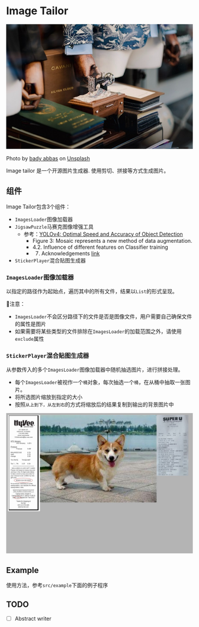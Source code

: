 # Image Tailor

![logo](assets/logo.jpg)

Photo by <a href="https://unsplash.com/@bady?utm_source=unsplash&utm_medium=referral&utm_content=creditCopyText">bady abbas</a> on <a href="https://unsplash.com/?utm_source=unsplash&utm_medium=referral&utm_content=creditCopyText">Unsplash</a>

Image tailor 是一个开源图片生成器.
使用剪切、拼接等方式生成图片。

## 组件
Image Tailor包含3个组件：
- `ImagesLoader`图像加载器
- `JigsawPuzzle`马赛克图像增强工具
  - 参考：[YOLOv4: Optimal Speed and Accuracy of Object Detection](https://arxiv.org/abs/2004.10934v1)
    - Figure 3: Mosaic represents a new method of data augmentation.
    - 4.2. Influence of different features on Classifier training
    - 7. Acknowledgements [link](https://github.com/ultralytics/yolov3)
- `StickerPlayer`混合贴图生成器

### `ImagesLoader`图像加载器
以指定的路径作为起始点，遍历其中的所有文件，结果以`List`的形式呈现。

:cactus:注意：
- `ImagesLoader`不会区分路径下的文件是否是图像文件，用户需要自己确保文件的属性是图片
- 如果需要将某些类型的文件排除在`ImagesLoader`的加载范围之外，请使用`exclude`属性

### `StickerPlayer`混合贴图生成器
从参数传入的多个`ImagesLoader`图像加载器中随机抽选图片，进行拼接处理。
- 每个`ImagesLoader`被视作一个`桶`对象，每次抽选一个`桶`，在从桶中抽取一张图片。
- 将所选图片缩放到指定的大小
- 按照`从上到下，从左到右`的方式将缩放后的结果复制到输出的背景图片中

![spdemo](src/example/spdemo.jpg)

## Example
使用方法，参考`src/example`下面的例子程序

## TODO
- [ ] Abstract writer
